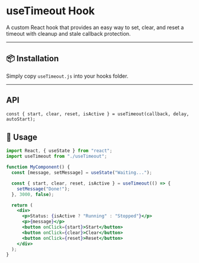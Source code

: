 # useTimeout Hook

A custom React hook that provides an easy way to set, clear, and reset a timeout with cleanup and stale callback protection.

---

## 📦 Installation

Simply copy `useTimeout.js` into your hooks folder.

---

## API

    const { start, clear, reset, isActive } = useTimeout(callback, delay, autoStart);


## 🔧 Usage

```jsx
import React, { useState } from "react";
import useTimeout from "./useTimeout";

function MyComponent() {
  const [message, setMessage] = useState("Waiting...");

  const { start, clear, reset, isActive } = useTimeout(() => {
    setMessage("Done!");
  }, 3000, false);

  return (
    <div>
      <p>Status: {isActive ? "Running" : "Stopped"}</p>
      <p>{message}</p>
      <button onClick={start}>Start</button>
      <button onClick={clear}>Clear</button>
      <button onClick={reset}>Reset</button>
    </div>
  );
}